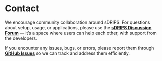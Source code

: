 # Contact
We encourage community collaboration around sDRIPS. For questions about setup, usage, or applications, please use the [**sDRIPS Discussion Forum**](https://github.com/UW-SASWE/sDRIPS/discussions/) — it’s a space where users can help each other, with support from the developers.

If you encounter any issues, bugs, or errors, please report them through **[GitHub Issues](https://github.com/UW-SASWE/sDRIPS/issues)** so we can track and address them efficiently.
